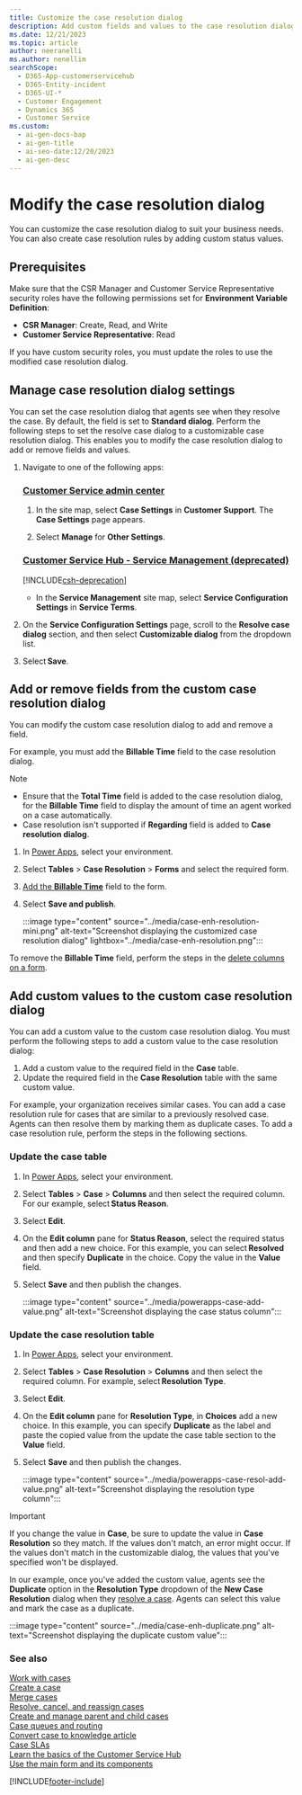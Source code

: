 ```yaml
---
title: Customize the case resolution dialog
description: Add custom fields and values to the case resolution dialog to improve case management and organization.
ms.date: 12/21/2023
ms.topic: article
author: neeranelli
ms.author: nenellim
searchScope:
  - D365-App-customerservicehub
  - D365-Entity-incident
  - D365-UI-*
  - Customer Engagement
  - Dynamics 365
  - Customer Service
ms.custom:
  - ai-gen-docs-bap
  - ai-gen-title
  - ai-seo-date:12/20/2023
  - ai-gen-desc
---
```


# Modify the case resolution dialog

You can customize the case resolution dialog to suit your business needs. You can also create case resolution rules by adding custom status values.

## Prerequisites

Make sure that the CSR Manager and Customer Service Representative security roles have the following permissions set for **Environment Variable Definition**:

- **CSR Manager**: Create, Read, and Write
- **Customer Service Representative**: Read

If you have custom security roles, you must update the roles to use the modified case resolution dialog.

## Manage case resolution dialog settings

You can set the case resolution dialog that agents see when they resolve the case. By default, the field is set to **Standard dialog**. Perform the following steps to set the resolve case dialog to a customizable case resolution dialog. This enables you to modify the case resolution dialog to add or remove fields and values.

1. Navigate to one of the following apps:
   
   ### [Customer Service admin center](#tab/customerserviceadmincenter)
    
    1. In the site map, select **Case Settings** in **Customer Support**. The **Case Settings** page appears.
     
    1. Select **Manage** for **Other Settings**.

   ### [Customer Service Hub - Service Management (deprecated)](#tab/customerservicehub)
   
     [!INCLUDE[csh-deprecation](../../includes/csh-deprecation.md)]

     - In the **Service Management** site map, select **Service Configuration Settings** in **Service Terms**.

1. On the **Service Configuration Settings** page, scroll to the **Resolve case dialog** section, and then select **Customizable dialog** from the dropdown list.

1. Select **Save**.

## Add or remove fields from the custom case resolution dialog

You can modify the custom case resolution dialog to add and remove a field.

For example, you must add the **Billable Time** field to the case resolution dialog.

> [!NOTE]
> - Ensure that the **Total Time** field is  added to the case resolution dialog, for the **Billable Time** field to display the amount of time an agent worked on a case automatically. 
> - Case resolution isn't supported if **Regarding** field is added to **Case resolution dialog**.

1. In [Power Apps](https://make.powerapps.com/), select your environment.
1. Select **Tables** > **Case Resolution** > **Forms** and select the required form.
1. [Add the **Billable Time**](/power-apps/maker/model-driven-apps/add-move-or-delete-fields-on-form#add-columns-to-a-form) field to the form.
1. Select **Save and publish**.

   :::image type="content" source="../media/case-enh-resolution-mini.png" alt-text="Screenshot displaying the customized case resolution dialog" lightbox="../media/case-enh-resolution.png":::


To remove the **Billable Time** field, perform the steps in the [delete columns on a form](/power-apps/maker/model-driven-apps/add-move-or-delete-fields-on-form#delete-columns-on-a-form).

## Add custom values to the custom case resolution dialog

You can add a custom value to the custom case resolution dialog. You must perform the following steps to add a custom value to the case resolution dialog:

 1. Add a custom value to the required field in the **Case** table.
 1. Update the required field in the **Case Resolution** table with the same custom value.

For example, your organization receives similar cases. You can add a case resolution rule for cases that are similar to a previously resolved case. Agents can then resolve them by marking them as duplicate cases. To add a case resolution rule, perform the steps in the following sections.

### Update the case table

1. In [Power Apps](https://make.powerapps.com/), select your environment.
1. Select **Tables** > **Case** > **Columns** and then select the required column. For our example, select **Status Reason**.
1. Select **Edit**.
1. On the **Edit column** pane for **Status Reason**, select the required status and then add a new choice. For this example, you can select **Resolved** and then specify **Duplicate** in the choice. Copy the value in the **Value** field. 
1. Select **Save** and then publish the changes.

   :::image type="content" source="../media/powerapps-case-add-value.png" alt-text="Screenshot displaying the case status column":::

### Update the case resolution table

1. In [Power Apps](https://make.powerapps.com/), select your environment.
1. Select **Tables** > **Case Resolution** > **Columns** and then select the required column. For example, select **Resolution Type**.
1. Select **Edit**.
1. On the **Edit column** pane for **Resolution Type**, in **Choices** add a new choice. In this example, you can specify **Duplicate** as the label and paste the copied value from the update the case table section to the **Value** field. 
1. Select **Save** and then publish the changes.

   :::image type="content" source="../media/powerapps-case-resol-add-value.png" alt-text="Screenshot displaying the resolution type column":::

> [!Important] 
> If you change the value in **Case**, be sure to update the value in **Case Resolution** so they match. If the values don't match, an error might occur. If the values don't match in the customizable dialog, the values that you've specified won't be displayed.

In our example, once you've added the custom value, agents see the **Duplicate** option in the **Resolution Type** dropdown of the **New Case Resolution** dialog when they [resolve a case](../use/customer-service-hub-user-guide-resolve-cancel-reassign-a-case.md#resolve-a-case). Agents can select this value and mark the case as a duplicate.


   :::image type="content" source="../media/case-enh-duplicate.png" alt-text="Screenshot displaying the duplicate custom value":::

### See also

[Work with cases](../use/customer-service-hub-user-guide-create-a-case.md)  
[Create a case](../use/customer-service-hub-user-guide-create-a-case.md)  
[Merge cases](../use/customer-service-hub-user-guide-merge-cases.md)  
[Resolve, cancel, and reassign cases](../use/customer-service-hub-user-guide-resolve-cancel-reassign-a-case.md)  
[Create and manage parent and child cases](../use/customer-service-hub-user-guide-create-and-manage-parent-and-child-cases.md)  
[Case queues and routing](../use/customer-service-hub-user-guide-case-queues-and-routing.md)  
[Convert case to knowledge article](../use/customer-service-hub-user-guide-convert-case-to-knowledge-article.md)  
[Case SLAs](../use/customer-service-hub-user-guide-case-sla.md)  
[Learn the basics of the Customer Service Hub](../implement/customer-service-hub-user-guide-basics.md)  
[Use the main form and its components](../../customerengagement/on-premises/customize/use-main-form-and-components.md)  

[!INCLUDE[footer-include](../../includes/footer-banner.md)]
